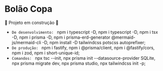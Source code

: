 # Bolão Copa
:construction: Projeto em construção :construction:

- `De desenvolvimento: ` npm i typescript -D, npm i typescript -D, npm i tsx -D, npm i prisma -D, npm i prisma-erd-generator @mermaid-js/mermaid-cli -D, npm install -D tailwindcss potscss autoprefixer;
- `De produção: ` npm i fastify, npm i @prisma/client, npm i @fastify/cors, npm i zod, npm i short-unique-id;
- `Comandos: ` npx tsc --init, npx prisma init --datasource-provider SQLite, npx prisma migrate dev, npx prisma studio, npx tailwindcss init -p;
